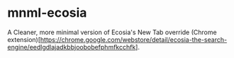 # mnml-ecosia

A Cleaner, more minimal version of Ecosia's New Tab override (Chrome extension)[https://chrome.google.com/webstore/detail/ecosia-the-search-engine/eedlgdlajadkbbjoobobefphmfkcchfk].
